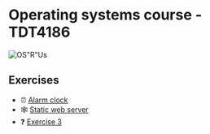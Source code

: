# Operating systems course - TDT4186

![OS"R"Us](https://i.imgur.com/ts1u9c5.png)

## Exercises

- ⏰  [Alarm clock](https://github.com/sigbbe/os_r_us/tree/master/p1)
- 🕸️  [Static web server](https://github.com/sigbbe/os_r_us/tree/master/p2)
- ❓  [Exercise 3](#)
